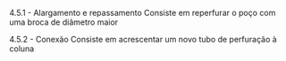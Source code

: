 4.5.1 - Alargamento e repassamento
	Consiste em reperfurar o poço com uma broca de diâmetro maior

4.5.2 - Conexão
	Consiste em acrescentar um novo tubo de perfuração à coluna